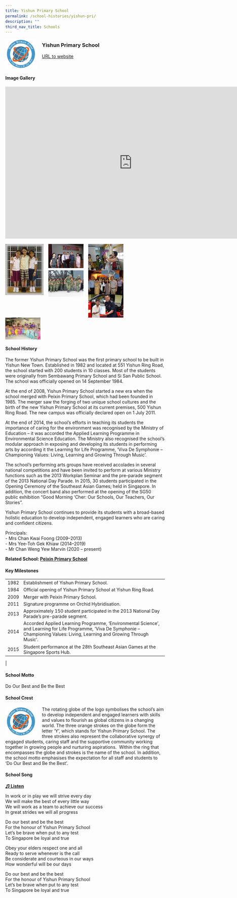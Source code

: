 ```yaml
---
title: Yishun Primary School
permalink: /school-histories/yishun-pri/
description: ""
third_nav_title: Schools
---
```

<img align="left" style="width:20%;margin-right:15px;" src="/images/yishunpri1.png">

### **Yishun Primary School**
[URL to website](https://yishunpri.moe.edu.sg/) 
<br clear="left">

#### **Image Gallery**

<iframe src="https://docs.google.com/presentation/d/e/2PACX-1vTEOz-coIo2pF-TiJxsbDegXh71K4nHmfJYtQQ1h2xYr7imz7HfImC6NThFdqKx1xSjI5R9-oTqEJaT/embed?start=false&amp;loop=true&amp;delayms=5000" frameborder="0" width="800" height="479" allowfullscreen="true"></iframe>

<p><a href="https://d1yxymztqoj7qn.amplifyapp.com/images/yishunpri2.jpg">  
<img align="left" style="width:24%;margin-right:15px;" src="/images/yishunpri2.jpg">
</a></p>

<p><a href="https://d1yxymztqoj7qn.amplifyapp.com/images/yishunpri3.jpg">  
<img align="left" style="width:22%;margin-right:15px;" src="/images/yishunpri3.jpg">
</a></p>

<p><a href="https://d1yxymztqoj7qn.amplifyapp.com/images/yishunpri4.jpg">  
<img align="left" style="width:22%;margin-right:15px;" src="/images/yishunpri4.jpg">
</a></p>

<p><a href="https://d1yxymztqoj7qn.amplifyapp.com/images/yishunpri5.jpg">  
<img align="left" style="width:22%;margin-right:15px;" src="/images/yishunpri5.jpg">
</a></p>

<p><a href="https://d1yxymztqoj7qn.amplifyapp.com/images/yishunpri6.jpg">  
<img align="left" style="width:22%;margin-right:15px;" src="/images/yishunpri6.jpg">
</a></p>

<p><a href="https://d1yxymztqoj7qn.amplifyapp.com/images/yishunpri7.jpg">  
<img align="left" style="width:22%;margin-right:15px;" src="/images/yishunpri7.jpg">
</a></p>

<p><a href="https://d1yxymztqoj7qn.amplifyapp.com/images/yishunpri8.jpg">  
<img align="left" style="width:22%;margin-right:15px;" src="/images/yishunpri8.jpg">
</a></p>

<br clear="left">

#### **School History**
The former Yishun Primary School was the first primary school to be built in Yishun New Town. Established in 1982 and located at 551 Yishun Ring Road, the school started with 200 students in 10 classes. Most of the students were originally from Sembawang Primary School and Si San Public School. The school was officially opened on 14 September 1984.

At the end of 2008, Yishun Primary School started a new era when the school merged with Peixin Primary School, which had been founded in 1985. The merger saw the forging of two unique school cultures and the birth of the new Yishun Primary School at its current premises, 500 Yishun Ring Road. The new campus was officially declared open on 1 July 2011.

At the end of 2014, the school’s efforts in teaching its students the importance of caring for the environment was recognised by the Ministry of Education – it was accorded the Applied Learning Programme in Environmental Science Education. The Ministry also recognised the school’s modular approach in exposing and developing its students in performing arts by according it the Learning for Life Programme, ‘Viva De Symphonie – Championing Values: Living, Learning and Growing Through Music’.

The school’s performing arts groups have received accolades in several national competitions and have been invited to perform at various Ministry functions such as the 2013 Workplan Seminar and the pre-parade segment of the 2013 National Day Parade. In 2015, 30 students participated in the Opening Ceremony of the Southeast Asian Games; held in Singapore. In addition, the concert band also performed at the opening of the SG50 public exhibition “Good Morning ‘Cher: Our Schools, Our Teachers, Our Stories”.

Yishun Primary School continues to provide its students with a broad-based holistic education to develop independent, engaged learners who are caring and confident citizens.

Principals:<br>
\- Mrs Chan Kwai Foong (2009–2013)<br>
\- Mrs Yee-Toh Gek Khiaw (2014–2019)<br>
\- Mr Chan Weng Yew Marvin (2020 – present)

**Related School: [Peixin Primary School](https://d1yxymztqoj7qn.amplifyapp.com/school-histories/peixin-pri/)**

#### **Key Milestones**

|  |  |
|:---:|---|
| 1982 | Establishment of Yishun Primary School. |
| 1984 | Official opening of Yishun Primary School at Yishun Ring Road. |
| 2009 | Merger with Peixin Primary School. |
| 2011 | Signature programme on Orchid Hybridisation. |
| 2013 | Approximately 150 student participated in the 2013 National Day Parade’s pre-parade segment. |
| 2014 | Accorded Applied Learning Programme, ‘Environmental Science’, and Learning for Life Programme, ‘Viva De Symphonie – Championing Values: Living, Learning and Growing Through Music’. |
| 2015 | Student performance at the 28th Southeast Asian Games at the Singapore Sports Hub. |
|

#### **School Motto**
Do Our Best and Be the Best

#### **School Crest**
<img align="left" style="width:20%;margin-right:15px;" src="/images/yishunpri1.png">

The rotating globe of the logo symbolises the school’s aim to develop independent and engaged learners with skills and values to flourish as global citizens in a changing world. The three orange strokes on the globe form the letter ‘Y’, which stands for Yishun Primary School. The three strokes also represent the collaborative synergy of engaged students, caring staff and the supportive community working together in growing people and nurturing aspirations. &nbsp;Within the ring that encompasses the globe and strokes is the name of the school. In addition, the school motto emphasises the expectation for all staff and students to ‘Do Our Best and Be the Best’.

#### **School Song**
<a href="https://drive.google.com/file/d/1gwg4z7xCSS6d-KdLlYVj7EXHjrR3b8jx/view?usp=share_link" target="_blank">**♫ Listen**</a>

In work or in play we will strive every day<br>
We will make the best of every little way<br>
We will work as a team to achieve our success<br>
In great strides we will all progress

Do our best and be the best<br>
For the honour of Yishun Primary School<br>
Let’s be brave when put to any test<br>
To Singapore be loyal and true

Obey your elders respect one and all<br>
Ready to serve whenever is the call<br>
Be considerate and courteous in our ways<br>
How wonderful will be our days

Do our best and be the best<br>
For the honour of Yishun Primary School<br>
Let’s be brave when put to any test<br>
To Singapore be loyal and true